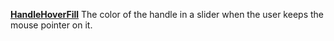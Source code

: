 [**HandleHoverFill**](properties-fill.md) The color of the handle in a slider when the user keeps the mouse pointer on it.

